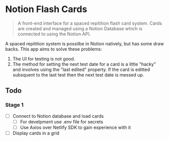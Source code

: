 # Notion Flash Cards

> A front-end interface for a spaced repitition flash card system. Cards are created and managed using a Notion Database which is connected to using the Notion API.

A spaced repitition system is possilbe in Notion natively, but has some draw backs. This app aims to solve these problems: 
1. The UI for testing is not good.
2. The method for setting the next test date for a card is a little "hacky" and involves using the "last edited" property. If the card is editted subsquent to the last test then the next test date is messed up.
## Todo
### Stage 1
- [ ] Connect to Notion database and load cards
  - [ ] For develpment use .env file for secrets
  - [ ] Use Axios over Netlify SDK to gain experience with it
- [ ] Display cards in a grid